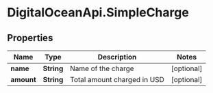 # DigitalOceanApi.SimpleCharge

## Properties
Name | Type | Description | Notes
------------ | ------------- | ------------- | -------------
**name** | **String** | Name of the charge | [optional] 
**amount** | **String** | Total amount charged in USD | [optional] 
